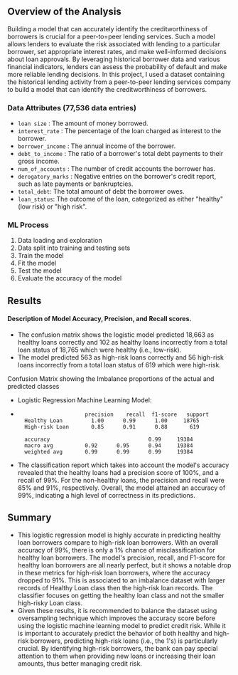 ## Overview of the Analysis

Building a model that can accurately identify the creditworthiness of borrowers is crucial for a peer-to=peer lending services. Such a model allows lenders to evaluate the risk associated with lending to a particular borrower, set appropriate interest rates, and make well-informed decisions about loan approvals. By leveraging historical borrower data and various financial indicators, lenders can assess the probability of default and make more reliable lending decisions. In this project, I used a dataset containing the historical lending activity from a peer-to-peer lending services company to build a model that can identify the creditworthiness of borrowers.

### Data Attributes (77,536 data entries)
* `loan size` : The amount of money borrowed.
* `interest_rate` : The percentage of the loan charged as interest to the borrower.
* `borrower_income` : The annual income of the borrower.
* `debt_to_income` : The ratio of a borrower's total debt payments to their gross income.
* `num_of_accounts` : The number of credit accounts the borrower has.
* `derogatory_marks` : Negative entries on the borrower's credit report, such as late payments or bankruptcies.
* `total_debt`: The total amount of debt the borrower owes.
* `loan_status`: The outcome of the loan, categorized as either "healthy" (low risk) or "high risk".

### ML Process
1. Data loading and exploration
2. Data split into training and testing sets
3. Train the model
4. Fit the model
5. Test the model
6. Evaluate the accuracy of the model

## Results

#### Description of Model Accuracy, Precision, and Recall scores.

- The confusion matrix shows the logistic model predicted 18,663 as healthy loans correctly and 102 as healthy loans incorrectly from a total loan status of 18,765 which were healthy (i.e., low-risk).
- The model predicted 563 as high-risk loans correctly and 56 high-risk loans incorrectly from a total loan status of 619 which were high-risk.

Confusion Matrix showing the Imbalance proportions of the actual and predicted classes
* Logistic Regression Machine Learning Model:
*                          precision    recall  f1-score   support
        Healthy Loan         1.00      0.99      1.00     18765
        High-risk Loan       0.85      0.91      0.88       619

        accuracy                               0.99     19384
        macro avg          0.92      0.95      0.94     19384
        weighted avg       0.99      0.99      0.99     19384

- The classification report which takes into account the model's accuracy revealed that the healthy loans had a precision score of 100%, and a recall of 99%. For the non-healthy loans, the precision and recall were 85% and 91%, respectively. Overall, the model attained an accuracy of 99%, indicating a high level of correctness in its predictions.


## Summary
- This logistic regression model is highly accurate in predicting healthy loan borrowers compare to high-risk loan borrowers. With an overall accuracy of 99%, there is only a 1% chance of misclassification for healthy loan borrowers. The model's precision, recall, and F1-score for healthy loan borrowers are all nearly perfect, but it shows a notable drop in these metrics for high-risk loan borrowers, where the accuracy dropped to 91%. This is associated to an imbalance dataset with larger records of Healthy Loan class then the high-risk loan records. The classifier focuses on getting the healthy loan class and not the smaller high-risky Loan class.
- Given these results, it is recommended to balance the dataset using oversampling technique which improves the accuracy score before using the logistic machine learning model to predict credit risk. While it is important to accurately predict the behavior of both healthy and high-risk borrowers, predicting high-risk loans (i.e., the 1's) is particularly crucial. By identifying high-risk borrowers, the bank can pay special attention to them when providing new loans or increasing their loan amounts, thus better managing credit risk.

